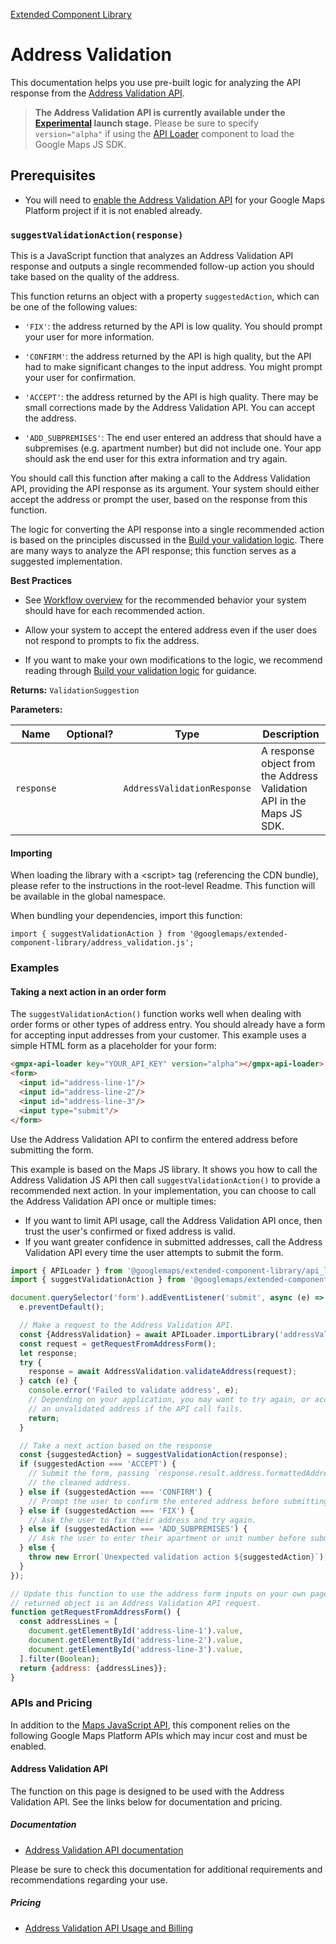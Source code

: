 [Extended Component Library](../../README.md)

# Address Validation

This documentation helps you use pre-built logic for analyzing the API response from the [Address Validation API](https://developers.google.com/maps/documentation/address-validation?utm_source=github&utm_medium=documentation&utm_campaign=&utm_content=web_components).

> **The Address Validation API is currently available under the [Experimental](https://developers.google.com/maps/launch-stages?utm_source=github&utm_medium=documentation&utm_campaign=&utm_content=web_components#experimental) launch stage.** Please be sure to specify `version="alpha"` if using the [API Loader](../api_loader/README.md) component to load the Google Maps JS SDK.

## Prerequisites

* You will need to [enable the Address Validation API](https://developers.google.com/maps/documentation/address-validation/cloud-setup?utm_source=github&utm_medium=documentation&utm_campaign=&utm_content=web_components#enabling-apis) for your Google Maps Platform project if it is not enabled already.




### `suggestValidationAction(response)`

This is a JavaScript function that analyzes an Address Validation API
response and outputs a single recommended follow-up action you should take
based on the quality of the address.

This function returns an object with a property `suggestedAction`, which can
be one of the following values:

* `'FIX'`: the address returned by the API is low quality. You should prompt
your user for more information.

* `'CONFIRM'`: the address returned by the API is high quality, but the API
had to make significant changes to the input address. You might prompt your
user for confirmation.

* `'ACCEPT'`: the address returned by the API is high quality. There may be
small corrections made by the Address Validation API. You can accept the
address.

* `'ADD_SUBPREMISES'`: The end user entered an address that should have a
subpremises (e.g. apartment number) but did not include one. Your app should
ask the end user for this extra information and try again.

You should call this function after making a call to the Address Validation
API, providing the API response as its argument. Your system should either
accept the address or prompt the user, based on the response from this
function.

The logic for converting the API response into a single recommended action is
based on the principles discussed in the [Build your validation
logic](https://developers.google.com/maps/documentation/address-validation/build-validation-logic?utm_source=github&utm_medium=documentation&utm_campaign=&utm_content=web_components).
There are many ways to analyze the API response; this function serves as
a suggested implementation.

**Best Practices**

* See [Workflow
overview](https://developers.google.com/maps/documentation/address-validation/build-validation-logic#workflow-overview?utm_source=github&utm_medium=documentation&utm_campaign=&utm_content=web_components)
for the recommended behavior your system should have for each recommended
action.

* Allow your system to accept the entered address even if the user does
not respond to prompts to fix the address.

* If you want to make your own modifications to the logic, we recommend
reading through [Build your validation
logic](https://developers.google.com/maps/documentation/address-validation/build-validation-logic?utm_source=github&utm_medium=documentation&utm_campaign=&utm_content=web_components)
for guidance.

**Returns:** `ValidationSuggestion`

**Parameters:**

| Name       | Optional? | Type                        | Description                                                           |
| ---------- | --------- | --------------------------- | --------------------------------------------------------------------- |
| `response` |           | `AddressValidationResponse` | A response object from the Address Validation API in the Maps JS SDK. |

#### Importing

When loading the library with a &lt;script&gt; tag (referencing the CDN bundle), please refer to the instructions in the root-level Readme. This function will be available in the global namespace.

When bundling your dependencies, import this function:

```
import { suggestValidationAction } from '@googlemaps/extended-component-library/address_validation.js';
```



### Examples

#### Taking a next action in an order form

The `suggestValidationAction()` function works well when dealing with order forms or other types of address entry. You should already have a form for accepting input addresses from your customer. This example uses a simple HTML form as a placeholder for your form:

```html
<gmpx-api-loader key="YOUR_API_KEY" version="alpha"></gmpx-api-loader>
<form>
  <input id="address-line-1"/>
  <input id="address-line-2"/>
  <input id="address-line-3"/>
  <input type="submit"/>
</form>
```

Use the Address Validation API to confirm the entered address before submitting the form.

This example is based on the Maps JS library. It shows you how to call the Address Validation JS API then call `suggestValidationAction()` to provide a recommended next action. In your implementation, you can choose to call the Address Validation API once or multiple times:

* If you want to limit API usage, call the Address Validation API once, then trust the user's confirmed or fixed address is valid.
* If you want greater confidence in submitted addresses, call the Address Validation API every time the user attempts to submit the form.

```js
import { APILoader } from '@googlemaps/extended-component-library/api_loader.js';
import { suggestValidationAction } from '@googlemaps/extended-component-library/address_validation.js';

document.querySelector('form').addEventListener('submit', async (e) => {
  e.preventDefault();

  // Make a request to the Address Validation API.
  const {AddressValidation} = await APILoader.importLibrary('addressValidation');
  const request = getRequestFromAddressForm();
  let response;
  try {
    response = await AddressValidation.validateAddress(request);
  } catch (e) {
    console.error('Failed to validate address', e);
    // Depending on your application, you may want to try again, or accept
    // an unvalidated address if the API call fails.
    return;
  }

  // Take a next action based on the response
  const {suggestedAction} = suggestValidationAction(response);
  if (suggestedAction === 'ACCEPT') {
    // Submit the form, passing `response.result.address.formattedAddress` as
    // the cleaned address.
  } else if (suggestedAction === 'CONFIRM') {
    // Prompt the user to confirm the entered address before submitting.
  } else if (suggestedAction === 'FIX') {
    // Ask the user to fix their address and try again.
  } else if (suggestedAction === 'ADD_SUBPREMISES') {
    // Ask the user to enter their apartment or unit number before submitting.
  } else {
    throw new Error(`Unexpected validation action ${suggestedAction}`);
  }
});

// Update this function to use the address form inputs on your own page. The
// returned object is an Address Validation API request.
function getRequestFromAddressForm() {
  const addressLines = [
    document.getElementById('address-line-1').value,
    document.getElementById('address-line-2').value,
    document.getElementById('address-line-3').value,
  ].filter(Boolean);
  return {address: {addressLines}};
}
```




### APIs and Pricing

In addition to the [Maps JavaScript API](https://developers.google.com/maps/documentation/javascript?utm_source=github&utm_medium=documentation&utm_campaign=&utm_content=web_components), this component relies on the following Google Maps Platform APIs which may incur cost and must be enabled.

#### Address Validation API

The function on this page is designed to be used with the Address Validation API. See the links below for documentation and pricing.

##### Documentation

* [Address Validation API documentation](https://developers.google.com/maps/documentation/address-validation?utm_source=github&utm_medium=documentation&utm_campaign=&utm_content=web_components)

Please be sure to check this documentation for additional requirements and recommendations regarding your use.

##### Pricing

* [Address Validation API Usage and Billing](https://developers.google.com/maps/documentation/address-validation/usage-and-billing?utm_source=github&utm_medium=documentation&utm_campaign=&utm_content=web_components)


